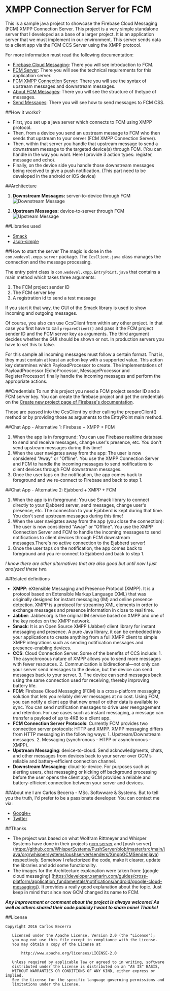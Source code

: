 # XMPP Connection Server for FCM

This is a sample java project to showcase the Firebase Cloud Messaging (FCM) XMPP Connection Server. This project is a very simple standalone server that I developed as a base of a larger project. It is an application server that we must implement in our environment. This server sends data to a client app via the FCM CCS Server using the XMPP protocol.
 
For more information must read the following documentation: 
 
 * [Firebase Cloud Messaging](https://firebase.google.com/docs/cloud-messaging/): There you will see introduction to FCM.
* [FCM Server](https://developers.google.com/cloud-messaging/server): There you will see the technical requirements for this application server.
* [FCM XMPP Connection Server](https://firebase.google.com/docs/cloud-messaging/xmpp-server-ref): There you will see the syntax of upstream messages and downstream messages.
* [About FCM Messages](https://firebase.google.com/docs/cloud-messaging/concept-options): There you will see the structure of thetype of messages.
* [Send Messages](https://firebase.google.com/docs/cloud-messaging/send-message): There you will see how to send messages to FCM CSS.

##How it works?

 * First, you set up a java server which connects to FCM using XMPP protocol.
 * Then, from a device you send an upstream message to FCM who then sends that upstream to your server (FCM XMPP Connection Server).
 * Then, within that server you handle that upstream message to send a downstream message to the targeted device(s) through FCM. (You can handle in the way you want. Here I provide 3 action types: register, message and echo).
 * Finally, on the device side you handle those downstream messages being received to give a push notification. (This part need to be developed in the android or iOS device)

##Architecture

1. **Downstream Messages:** server-to-device through FCM
![Downstream Message](http://wedevol.com/fcm-sources/downstream.png)

2. **Upstream Messages:** device-to-server through FCM
![Upstream Message](http://wedevol.com/fcm-sources/upstream.png)


##Libraries used

 * [Smack](http://www.igniterealtime.org/projects/smack/)
 * [Json-simple](https://code.google.com/archive/p/json-simple/)
 
##How to start the server
The magic is done in the `com.wedevol.xmpp.server` package. The `CcsClient.java` class manages the connection and the message processing.

The entry point class is `com.wedevol.xmpp.EntryPoint.java` that contains a main method which takes three arguments:

1. The FCM project sender ID
2. The FCM server key
3. A registration id to send a test message

If you start it that way, the GUI of the Smack library is used to show incoming and outgoing messages.

Of course, you also can use CcsClient from within any other project. 
In that case you first have to call `prepareClient()` and pass it the FCM project sender ID and the FCM server key as arguments. The third argument decides whether the GUI should be shown or not. In production servers you have to set this to false.

For this sample all incoming messages must follow a certain format. That is, they must contain at least an action key with a supported value. This action key determines which PayloadProcessor to create. The implementations of PayloadProcessor (EchoProcessor, MessageProcessor and RegisterProcessor) finally handle the incoming messages and perform the appropriate actions.

##Credentials
To run this project you need a FCM project sender ID and a FCM server key. You can create the firebase project and get the credentials on the [Create new project page of Firebase's documentation](https://console.firebase.google.com/).

Those are passed into the CcsClient by either calling the prepareClient() method or by providing those as arguments to the EntryPoint main method.

##Chat App - Alternative 1: Firebase + XMPP + FCM
 
 1. When the app is in foreground: You can use Firebase realtime database to send and receive messages, change user's presence, etc. You don't send upstream messages during this time!
 2. When the user navigates away from the app: The user is now considered "Away" or "Offline". You use the XMPP Connection Server and FCM to handle the incoming messages to send notifications to client devices through FCM downstream messages.
 3. Once the user taps on the notification, the app comes back to foreground and we re-connect to Firebase and back to step 1.


##Chat App - Alternative 2: Ejabberd + XMPP + FCM
 
 1. When the app is in foreground: You use Smack library to connect directly to your Ejabberd server, send messages, change user's presence, etc. The connection to your Ejabberd is kept during that time. You don't send upstream messages during this time!
 2. When the user navigates away from the app (you close the connection): The user is now considered "Away" or "Offline". You use the XMPP Connection Server and FCM to handle the incoming messages to send notifications to client devices through FCM downstream messages.There's no active connection to the Ejabberd server!
 3. Once the user taps on the notification, the app comes back to foreground and you re-connect to Ejabberd and back to step 1.

*I know there are other alternatives that are also good but until now I just analyzed these two.*
 
##Related definitions

 * **XMPP**: eXtensible Messaging and Presence Protocol (XMPP). It is a protocol based on Extensible Markup Language (XML) that was originally designed for instant messaging (IM) and online presence detection. XMPP is a protocol for streaming XML elements in order to exchange messages and presence information in close to real time.
 * **Jabber**: Jabber.org is the original IM service based on XMPP and one of the key nodes on the XMPP network.
 * **Smack**: It is an Open Source XMPP (Jabber) client library for instant messaging and presence. A pure Java library, it can be embedded into your applications to create anything from a full XMPP client to simple XMPP integrations such as sending notification messages and presence-enabling devices.
 * **CCS**: Cloud Connection Server. Some of the benefits of CCS include: 1. The asynchronous nature of XMPP allows you to send more messages with fewer resources. 2. Communication is bidirectional—not only can your server send messages to the device, but the device can send messages back to your server. 3. The device can send messages back using the same connection used for receiving, thereby improving battery life.
 * **FCM**: Firebase Cloud Messaging (FCM) is a cross-platform messaging solution that lets you reliably deliver messages at no cost. Using FCM, you can notify a client app that new email or other data is available to sync. You can send notification messages to drive user reengagement and retention. For use cases such as instant messaging, a message can transfer a payload of up to 4KB to a client app.
 * **FCM Connection Server Protocols**: Currently FCM provides two connection server protocols: HTTP and XMPP. XMPP messaging differs from HTTP messaging in the following ways: 1. Upstream/Downstream messages. 2. Messaging (synchronous - HTPP or asynchronous - XMPP).
 * **Upstream Messaging**: device-to-cloud. Send acknowledgments, chats, and other messages from devices back to your server over GCM’s reliable and battery-efficient connection channel.
 * **Downstream Messaging**: cloud-to-device. For purposes such as alerting users, chat messaging or kicking off background processing before the user opens the client app, GCM provides a reliable and battery-efficient connection between your server and devices.

##About me
I am Carlos Becerra - MSc. Softwware & Systems.  But to tell you the truth, I'd prefer to be a passionate developer. You can contact me via:

* [Google+](https://plus.google.com/+CarlosBecerraRodr%C3%ADguez)
* [Twitter](https://twitter.com/CarlosBecerraRo)

##Thanks
* The project was based on what Wolfram Rittmeyer and Whisper Systems have done in their projects [gcm server](https://github.com/writtmeyer/gcm_server) and [push server] (https://github.com/WhisperSystems/PushServer/blob/master/src/main/java/org/whispersystems/pushserver/senders/XmppGCMSender.java) respectively. Somehow I refactorized the code, make it clearer, update the libraries and add some functionality.
* The images for the Architecture explanation were taken from: [google cloud messaging] (https://developer.xamarin.com/guides/cross-platform/application_fundamentals/notifications/android/google-cloud-messaging/). It provides a really good explanation about the topic. Just keep in mind that since now GCM changed its name to FCM.

_**Any improvement or comment about the project is always welcome! As well as others shared their code publicly I want to share mine! Thanks!**_

##License
```javas
Copyright 2016 Carlos Becerra

   Licensed under the Apache License, Version 2.0 (the "License");
   you may not use this file except in compliance with the License.
   You may obtain a copy of the License at

       http://www.apache.org/licenses/LICENSE-2.0

   Unless required by applicable law or agreed to in writing, software
   distributed under the License is distributed on an "AS IS" BASIS,
   WITHOUT WARRANTIES OR CONDITIONS OF ANY KIND, either express or implied.
   See the License for the specific language governing permissions and
   limitations under the License.